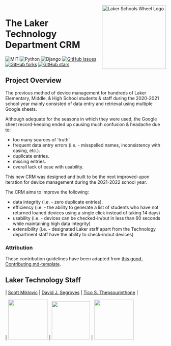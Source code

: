 <a href="https://lakerschools.org/">
    <img
    src="https://res.cloudinary.com/tico-cloudinary/image/upload/v1625233650/laker-tech-crm/laker_wheel_logo_sm_xljucn.png"
    title="Laker Schools Wheel Logo" width="200" align="right">
</a>

# The Laker Technology Department CRM

![MIT](https://img.shields.io/badge/License-MIT-brightgreen.svg)
![Python](https://img.shields.io/badge/Python-v3.9.2-blue)
![Django](https://img.shields.io/badge/Django-v3.2.5-orange)
[![GitHub issues](https://img.shields.io/github/issues/ticotheps/laker-tech-crm/issues)](https://github.com//ticotheps/laker-tech-crm/issues)
[![GitHub forks](https://img.shields.io/github/forks/ticotheps/laker-tech-crm)](https://github.com/ticotheps/laker-tech-crm/network)
[![GitHub stars](https://img.shields.io/github/stars/ticotheps/laker-tech-crm)](https://github.com/ticotheps/laker-tech-crm/stargazers)

## Project Overview

The previous method of device management for hundreds of Laker Elementary, Middle, & High School
students & staff during the 2020-2021 school year mainly consisted of data entry
and retrieval using multiple Google sheets. 

Although adequate for the seasons in which they were used, the Google sheet
record-keeping ended up causing much confusion & headache due to: 
- too many sources of 'truth'.
- frequent data entry errors (i.e. - misspelled names, inconsistency with casing, etc.).
- duplicate entries.
- missing entries.
- overall lack of ease with usability. 

This new CRM was designed and built to be the next improved-upon iteration for
device management during the 2021-2022 school year. 

The CRM aims to improve the following:
- data integrity (i.e. - zero duplicate entries).
- efficiency (i.e. - the ability to generate a list of students who have not
  returned loaned devices using a single click instead of taking 14 days) 
- usability (i.e. - devices can be checked-in/out in less than 60 seconds while
  maintaining high data integrity)
- extensibility (i.e. - designated Laker staff apart from the Technology
  department staff have the ability to check-in/out devices)


### Attribution

These contribution guidelines have been adapted from [this good-Contributing.md-template](https://gist.github.com/PurpleBooth/b24679402957c63ec426).

## Laker Technology Staff

|
[Scott Miklovic](https://www.linkedin.com/in/scott-miklovic-7120b992/)
|
[David J. Segroves](https://www.linkedin.com/in/david-segroves-466b4a1ab/)
|
[Tico S. Thepsourinthone](https://www.linkedin.com/in/ticotheps/)
|

| [<img src="https://res.cloudinary.com/tico-cloudinary/image/upload/v1625235287/laker-tech-crm/scott_avatar_yiofxp.jpg" width= "125" height="auto" style="object-fit:cover; overflow:hidden;" />](https://www.linkedin.com/in/scott-miklovic-7120b992/) | [<img src="https://res.cloudinary.com/tico-cloudinary/image/upload/v1625235288/laker-tech-crm/david_avatar_ebdp22.png" width= "120" height="auto" style="object-fit:cover; overflow:hidden;" />](https://www.linkedin.com/in/david-segroves-466b4a1ab/) | [<img src="https://res.cloudinary.com/tico-cloudinary/image/upload/v1625235288/laker-tech-crm/tico_avatar_jixtex.png" width= "125" height="auto" style="object-fit:cover; overflow:hidden;"  />](https://www.linkedin.com/in/ticotheps/)